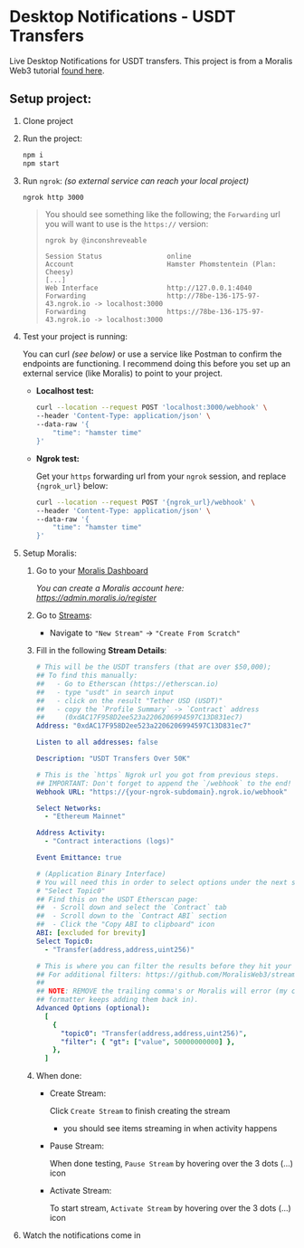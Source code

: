 # Desktop Notifications - USDT Transfers

Live Desktop Notifications for USDT transfers. This project is from a Moralis
Web3 tutorial [found here](https://youtu.be/QtstmvVeI18).

## Setup project:

1. Clone project

2. Run the project:

   ```sh
   npm i
   npm start
   ```

3. Run `ngrok`: _(so external service can reach your local project)_

   ```sh
   ngrok http 3000
   ```

   > You should see something like the following; the `Forwarding` url you will
   > want to use is the `https://` version:
   >
   > ```log
   > ngrok by @inconshreveable
   >
   > Session Status                online
   > Account                       Hamster Phomstentein (Plan: Cheesy)
   > [...]
   > Web Interface                 http://127.0.0.1:4040
   > Forwarding                    http://78be-136-175-97-43.ngrok.io -> localhost:3000
   > Forwarding                    https://78be-136-175-97-43.ngrok.io -> localhost:3000
   > ```

4. Test your project is running:

   You can curl _(see below)_ or use a service like Postman to confirm the
   endpoints are functioning. I recommend doing this before you set up an
   external service (like Moralis) to point to your project.

   - **Localhost test:**

     ```sh
     curl --location --request POST 'localhost:3000/webhook' \
     --header 'Content-Type: application/json' \
     --data-raw '{
         "time": "hamster time"
     }'
     ```

   - **Ngrok test:**

     Get your `https` forwarding url from your `ngrok` session, and replace
     `{ngrok_url}` below:

     ```sh
     curl --location --request POST '{ngrok_url}/webhook' \
     --header 'Content-Type: application/json' \
     --data-raw '{
         "time": "hamster time"
     }'
     ```

5. Setup Moralis:

   1. Go to your [Moralis Dashboard](https://admin.moralis.io/)

      _You can create a Moralis account here: https://admin.moralis.io/register_

   2. Go to [Streams](https://admin.moralis.io/streams):

      - Navigate to `"New Stream"` -> `"Create From Scratch"`

   3. Fill in the following **Stream Details**:

      ```yml
      # This will be the USDT transfers (that are over $50,000);
      ## To find this manually:
      ##   - Go to Etherscan (https://etherscan.io)
      ##   - type "usdt" in search input
      ##   - click on the result "Tether USD (USDT)"
      ##   - copy the `Profile Summary` -> `Contract` address
      ##     (0xdAC17F958D2ee523a2206206994597C13D831ec7)
      Address: "0xdAC17F958D2ee523a2206206994597C13D831ec7"

      Listen to all addresses: false

      Description: "USDT Transfers Over 50K"

      # This is the `https` Ngrok url you got from previous steps.
      ## IMPORTANT: Don't forget to append the `/webhook` to the end!
      Webhook URL: "https://{your-ngrok-subdomain}.ngrok.io/webhook"

      Select Networks:
        - "Ethereum Mainnet"

      Address Activity:
        - "Contract interactions (logs)"

      Event Emittance: true

      # (Application Binary Interface)
      # You will need this in order to select options under the next step for
      # "Select Topic0"
      ## Find this on the USDT Etherscan page:
      ##  - Scroll down and select the `Contract` tab
      ##  - Scroll down to the `Contract ABI` section
      ##  - Click the "Copy ABI to clipboard" icon
      ABI: [excluded for brevity]
      Select Topic0:
        - "Transfer(address,address,uint256)"

      # This is where you can filter the results before they hit your project.
      ## For additional filters: https://github.com/MoralisWeb3/streams-beta#filter-streams
      ##
      ## NOTE: REMOVE the trailing comma's or Moralis will error (my code
      ## formatter keeps adding them back in).
      Advanced Options (optional):
        [
          {
            "topic0": "Transfer(address,address,uint256)",
            "filter": { "gt": ["value", 50000000000] },
          },
        ]
      ```

   4. When done:

      - Create Stream:

        Click `Create Stream` to finish creating the stream

        - you should see items streaming in when activity happens

      - Pause Stream:

        When done testing, `Pause Stream` by hovering over the 3 dots (...) icon

      - Activate Stream:

        To start stream, `Activate Stream` by hovering over the 3 dots (...)
        icon

6. Watch the notifications come in
